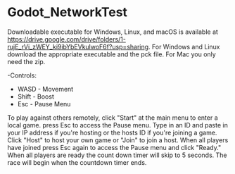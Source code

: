 # Godot_NetworkTest

Downloadable executable for Windows, Linux, and macOS is available at https://drive.google.com/drive/folders/1-rujE_rVi_zWEY_ki9ibYbEVkulwoF6f?usp=sharing. For Windows and Linux download the appropriate executable and the pck file. For Mac you only need the zip.

-Controls:
  - WASD - Movement
  - Shift - Boost
  - Esc - Pause Menu

To play against others remotely, click "Start" at the main menu to enter a local game. press Esc to access the Pause menu. Type in an ID and paste in your IP address if you're hosting or the hosts ID if you're joining a game. Click "Host" to host your own game or "Join" to join a host. When all players have joined press Esc again to access the Pause menu and click "Ready." When all players are ready the count down timer will skip to 5 seconds. The race will begin when the countdown timer ends.
